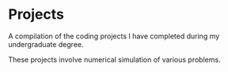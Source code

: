 # Projects
A compilation of the coding projects I have completed during my  undergraduate degree. 

These projects involve numerical simulation of various problems.
